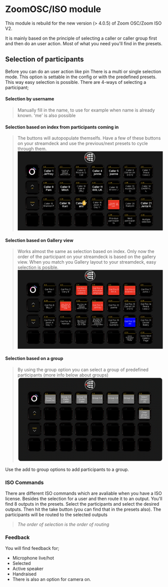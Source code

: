 
# ZoomOSC/ISO module

This module is rebuild for the new version (> 4.0.5) of Zoom OSC/Zoom ISO V2.

It is mainly based on the principle of selecting a caller or caller group first and then do an user action. Most of what you need you'll find in the presets. 

## Selection of participants

Before you can do an user action like   pin
There is a multi or single selection mode. This option is settable in the config or with the predefined presets. This way easy selection is possible.
There are 4-ways of selecting a participant;

#### Selection by username

> Manually fill in the name, to use for example when name is already known. 'me' is also possible

#### Selection based on index from participants coming in

> The buttons will autopopulate themselfs. Have a few of these buttons on your streamdeck and use the previous/next presets to cycle through them.
![Selection of Participants](images/ExampleIndex.png)

#### Selection based on Gallery view

> Works almost the same as selection based on index. Only now the order of the participant on your streamdeck is based on the gallery view. When you match you Gallery layout to your streamdeck, easy selection is posible.
![Gallery selection](images/ExampleGallery.png)

#### Selection based on a group

> By using the group option you can select a group of predefined participants (more info below about groups)
![Group selection](images/Example2.png)

Use the add to group options to add participants to a group.

### ISO Commands

There are different ISO commands which are avaliable when you have a ISO license. Besides the selection for a user and then route it to an output. You'll find 8 outputs in the presets. Select the participants and select the desired outputs. Then hit the take button (you can find that in the presets also). The participants will be routed to the selected outputs

> *The order of selection is the order of routing*

### Feedback
You will find feedback for;
* Microphone live/hot
* Selected
* Active speaker
* Handraised
* There is also an option for camera on.